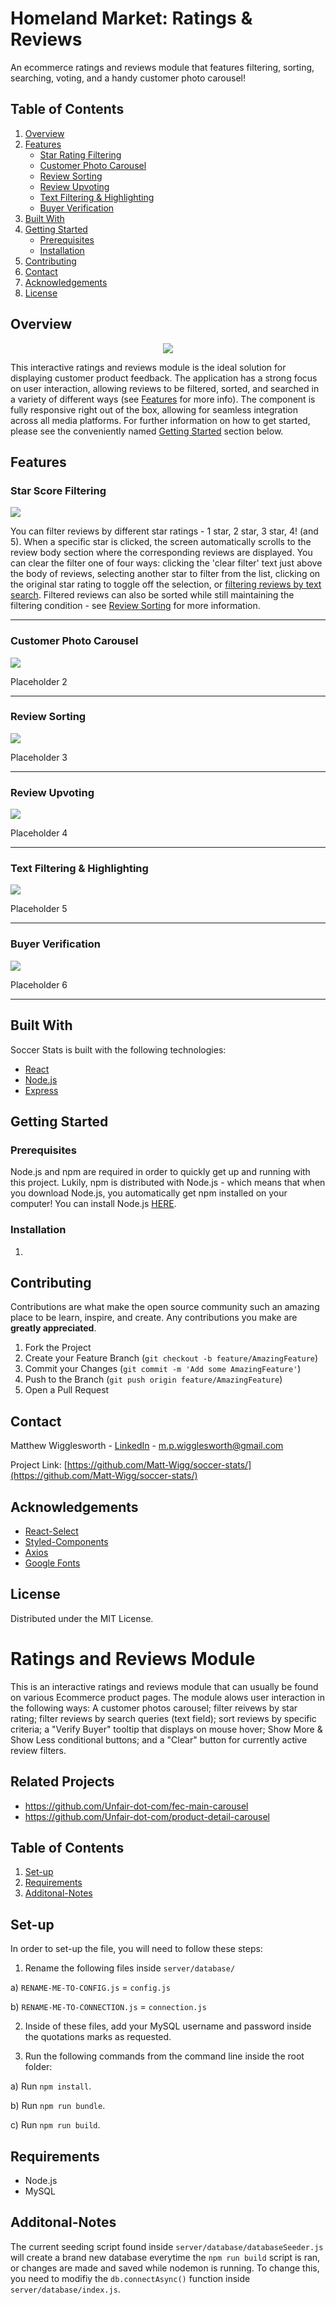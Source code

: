 # Homeland Market: Ratings & Reviews
An ecommerce ratings and reviews module that features filtering, sorting, searching, voting, and a handy customer photo carousel!

## Table of Contents

1. [Overview](#overview)
2. [Features](#features)
    * [Star Rating Filtering](#star-score-filtering)
    * [Customer Photo Carousel](#customer-photo-carousel)
    * [Review Sorting](#review-sorting)
    * [Review Upvoting](#review-upvoting)
    * [Text Filtering & Highlighting](#text-filtering--highlighting)
    * [Buyer Verification](#buyer-verification)
3. [Built With](#built-with)
4. [Getting Started](#getting-started)
    * [Prerequisites](#prerequisites)
    * [Installation](#installation)
5. [Contributing](#contributing)
6. [Contact](#contact)
7. [Acknowledgements](#acknowledgements)
8. [License](#license)


## Overview
<p align="center" height="200"><img src="https://i.imgur.com/RKP8Bpo.png"></p>

This interactive ratings and reviews module is the ideal solution for displaying customer product feedback. The application has a strong focus on user interaction, allowing reviews to be filtered, sorted, and searched in a variety of different ways (see [Features](#features) for more info). The component is fully responsive right out of the box, allowing for seamless integration across all media platforms. For further information on how to get started, please see the conveniently named [Getting Started](#getting-started) section below.

## Features

### Star Score Filtering
<p><img src="https://media.giphy.com/media/sMfkPLBoCVxxBnZsVf/giphy.gif"></p>

You can filter reviews by different star ratings - 1 star, 2 star, 3 star, 4! (and 5). When a specific star is clicked, the screen automatically scrolls to the review body section where the corresponding reviews are displayed. You can clear the filter one of four ways: clicking the 'clear filter' text just above the body of reviews,  selecting another star to filter from the list, clicking on the original star rating to toggle off the selection, or [filtering reviews by text search](#text-filtering--highlighting). Filtered reviews can also be sorted while still maintaining the filtering condition - see [Review Sorting](#review-sorting) for more information.

---

### Customer Photo Carousel
<p><img src="https://media.giphy.com/media/6FavGp8XNpDWgsUvES/giphy.gif"></p>

Placeholder 2

---

### Review Sorting
<p><img src="https://media.giphy.com/media/T8YfkYLxp9rKD9oitr/giphy.gif"></p>

Placeholder 3

---

### Review Upvoting
<p><img src="https://media.giphy.com/media/WQj4zfisO19Y0HqKxQ/giphy.gif"></p>

Placeholder 4

---

### Text Filtering & Highlighting
<p><img src="https://media.giphy.com/media/mOHlEqcXMTCT4FQPMv/giphy.gif"></p>

Placeholder 5

---

### Buyer Verification
<p><img src="https://media.giphy.com/media/Z2VnAhVo9sjYkUNOcM/giphy.gif"></p>

Placeholder 6

---

## Built With

Soccer Stats is built with the following technologies:
* [React](https://reactjs.org/)
* [Node.js](https://nodejs.org/en/)
* [Express](https://expressjs.com/)

## Getting Started

### Prerequisites

Node.js and npm are required in order to quickly get up and running with this project. Lukily, npm is distributed with Node.js - which means that when you download Node.js, you automatically get npm installed on your computer! You can install Node.js [HERE](https://nodejs.org/en/).

### Installation

1. 

## Contributing

Contributions are what make the open source community such an amazing place to be learn, inspire, and create. Any contributions you make are **greatly appreciated**.

1. Fork the Project
2. Create your Feature Branch (`git checkout -b feature/AmazingFeature`)
3. Commit your Changes (`git commit -m 'Add some AmazingFeature'`)
4. Push to the Branch (`git push origin feature/AmazingFeature`)
5. Open a Pull Request

## Contact

Matthew Wigglesworth - [LinkedIn](https://www.linkedin.com/in/matt-wigg/) - m.p.wigglesworth@gmail.com

Project Link: [https://github.com/Matt-Wigg/soccer-stats/](https://github.com/Matt-Wigg/soccer-stats/)

## Acknowledgements

* [React-Select](https://react-select.com/home)
* [Styled-Components](https://styled-components.com/)
* [Axios](https://github.com/axios/axios)
* [Google Fonts](https://fonts.google.com/)

## License

Distributed under the MIT License.







# Ratings and Reviews Module

This is an interactive ratings and reviews module that can usually be found on various Ecommerce product pages. The module alows user interaction in the following ways: A customer photos carousel; filter reivews by star rating; filter reviews by search queries (text field); sort reviews by specific criteria; a "Verify Buyer" tooltip that displays on mouse hover; Show More & Show Less conditional buttons; and a "Clear" button for currently active review filters.

## Related Projects

  - https://github.com/Unfair-dot-com/fec-main-carousel
  - https://github.com/Unfair-dot-com/product-detail-carousel

## Table of Contents

1. [Set-up](#Set-up)
1. [Requirements](#Requirements)
1. [Additonal-Notes](#Additonal-Notes)

## Set-up

In order to set-up the file, you will need to follow these steps: 

1) Rename the following files inside ```server/database/```

a) ```RENAME-ME-TO-CONFIG.js``` = ```config.js```

b) ```RENAME-ME-TO-CONNECTION.js``` = ```connection.js```

2) Inside of these files, add your MySQL username and password inside the quotations marks as requested.


3) Run the following commands from the command line inside the root folder:

a) Run ```npm install```.

b) Run ```npm run bundle```.

c) Run ```npm run build```.

## Requirements

- Node.js
- MySQL

## Additonal-Notes

The current seeding script found inside ```server/database/databaseSeeder.js``` will create a brand new database everytime the ```npm run build``` script is ran, or changes are made and saved while nodemon is running. To change this, you need to modifiy the ```db.connectAsync()``` function inside ```server/database/index.js```.
